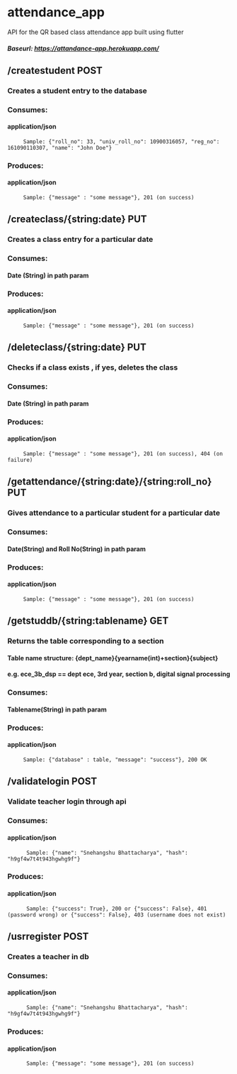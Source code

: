 # attendance_app
API for the QR based class attendance app built using flutter
#####    Baseurl: https://attandance-app.herokuapp.com/


## /createstudent POST
###     Creates a student entry to the database
###     Consumes: 
####     application/json
         Sample: {"roll_no": 33, "univ_roll_no": 10900316057, "reg_no": 161090110307, "name": "John Doe"}
###     Produces: 
####     application/json 
         Sample: {"message" : "some message"}, 201 (on success)
## /createclass/{string:date} PUT
###     Creates a class entry for a particular date
###     Consumes: 
####     Date (String) in path param
###     Produces: 
####     application/json
         Sample: {"message" : "some message"}, 201 (on success)
         
## /deleteclass/{string:date} PUT
###     Checks if a class exists , if yes, deletes the class
###     Consumes: 
####     Date (String) in path param
###     Produces: 
####     application/json
         Sample: {"message" : "some message"}, 201 (on success), 404 (on failure)
         
## /getattendance/{string:date}/{string:roll_no}  PUT
###     Gives attendance to a particular student for a particular date
###     Consumes: 
####     Date(String) and Roll No(String) in path param
###     Produces: 
####     application/json
         Sample: {"message" : "some message"}, 201 (on success)
         
## /getstuddb/{string:tablename}    GET
###     Returns the table corresponding to a section
####     Table name structure: {dept_name}__{yearname(int)+section}__{subject} 
####     e.g. ece_3b_dsp == dept ece, 3rd year, section b, digital signal processing
###     Consumes: 
####     Tablename(String) in path param
###     Produces: 
####     application/json
         Sample: {"database" : table, "message": "success"}, 200 OK
## /validatelogin POST
###      Validate teacher login through api
###      Consumes: 
####     application/json
          Sample: {"name": "Snehangshu Bhattacharya", "hash": "h9gf4w7t4t943hgwhg9f"}
###      Produces:
####     application/json
          Sample: {"success": True}, 200 or {"success": False}, 401 (password wrong) or {"success": False}, 403 (username does not exist)
## /usrregister POST
###      Creates a teacher in db
###      Consumes: 
####     application/json
          Sample: {"name": "Snehangshu Bhattacharya", "hash": "h9gf4w7t4t943hgwhg9f"}
###      Produces:
####     application/json
          Sample: {"message": "some message"}, 201 (on success)
